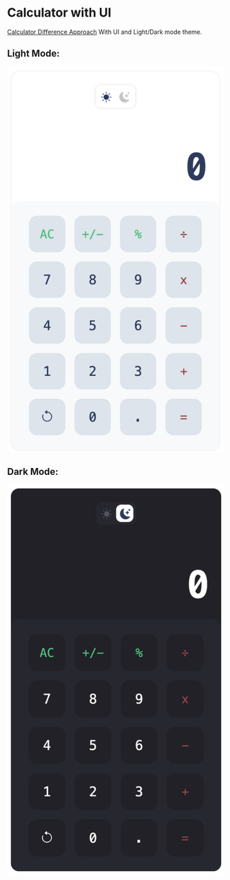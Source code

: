# Calculator with UI
[Calculator Difference Approach](https://middledcoder.github.io/calculator-v2/)
With UI and Light/Dark mode theme.

## Light Mode:
![Calculator UI Light Mode](https://github.com/MiddleDcoder/calculator-v2/blob/main/assets/light-mode-calculator.png)

## Dark Mode:
![Calculator UI Dark Mode](https://github.com/MiddleDcoder/calculator-v2/blob/main/assets/dark-mode-calculator.png)
